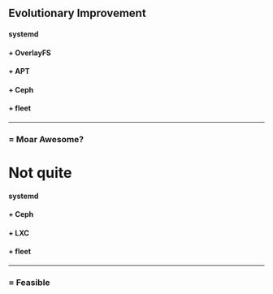 ## Evolutionary Improvement


#### systemd
#### + OverlayFS
#### + APT
#### + Ceph
#### + fleet
--------
### = Moar Awesome? <!-- .element class="fragment" -->


<!-- .slide: data-background-image="images/stack-future.svg" data-background-size="contain" -->
# Not quite <!-- .element class="fragment stamp" -->


#### systemd
#### + Ceph
#### + LXC
#### + fleet
--------
### = Feasible <!-- .element class="fragment" -->

